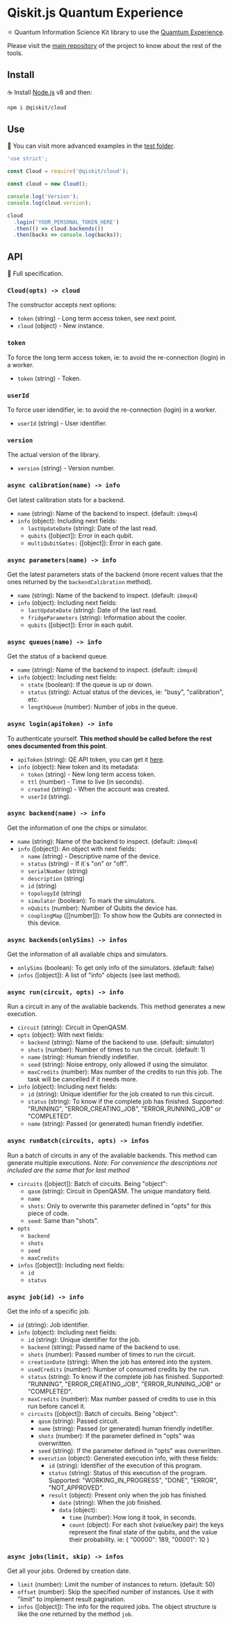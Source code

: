 # Qiskit.js Quantum Experience

:atom_symbol: Quantum Information Science Kit library to use the [Quamtum Experience](https://quantumexperience.ng.bluemix.net).

Please visit the [main repository](https://github.com/Qiskit/qiskit-js) of the project to know about the rest of the tools.

## Install

:coffee: Install [Node.js](https://nodejs.org/download) v8 and then:

```sh
npm i @qiskit/cloud
```

## Use

:pencil: You can visit more advanced examples in the [test folder](test).

```js
'use strict';

const Cloud = require('@qiskit/cloud');

const cloud = new Cloud();

console.log('Version');
console.log(cloud.version);

cloud
  .login('YOUR_PERSONAL_TOKEN_HERE')
  .then(() => cloud.backends())
  .then(backs => console.log(backs));
```

## API

:eyes: Full specification.

### `Cloud(opts) -> cloud`

The constructor accepts next options:

* `token` (string) - Long term access token, see next point.
* `cloud` (object) - New instance.

### `token`

To force the long term access token, ie: to avoid the re-connection (login) in a worker.

* `token` (string) - Token.

### `userId`

To force user idendifier, ie: to avoid the re-connection (login) in a worker.

* `userId` (string) - User identifier.

### `version`

The actual version of the library.

* `version` (string) - Version number.

### `async calibration(name) -> info`

Get latest calibration stats for a backend.

* `name` (string): Name of the backend to inspect. (default: `ibmqx4`)
* `info` (object): Including next fields:
  * `lastUpdateDate` (string): Date of the last read.
  * `qubits` ([object]): Error in each qubit.
  * `multiQubitGates:` ([object]): Error in each gate.

### `async parameters(name) -> info`

Get the latest parameters stats of the backend (more recent values that the ones returned by the `backendCalibration` method).

* `name` (string): Name of the backend to inspect. (default: `ibmqx4`)
* `info` (object): Including next fields:
  * `lastUpdateDate` (string): Date of the last read.
  * `fridgeParameters` (string): Information about the cooler.
  * `qubits` ([object]): Error in each qubit.

### `async queues(name) -> info`

Get the status of a backend queue.

* `name` (string): Name of the backend to inspect. (default: `ibmqx4`)
* `info` (object): Including next fields:
  * `state` (boolean): If the queue is up or down.
  * `status` (string): Actual status of the devices, ie: "busy", "calibration", etc.
  * `lengthQueue` (number): Number of jobs in the queue.

### `async login(apiToken) -> info`

To authenticate yourself. **This method should be called before the rest ones documented from this point**.

* `apiToken` (string): QE API token, you can get it [here](https://quantumexperience.ng.bluemix.net/qx/account).
* `info` (object): New token and its metadata:
  * `token` (string) - New long term access token.
  * `ttl` (number) - Time to live (in seconds).
  * `created` (string) - When the account was created.
  * `userId` (string).

### `async backend(name) -> info`

Get the information of one the chips or simulator.

* `name` (string): Name of the backend to inspect. (default: `ibmqx4`)
* `info` ([object]): An object with next fields:
  * `name` (string) - Descriptive name of the device.
  * `status` (string) - If it´s "on" or "off".
  * `serialNumber` (string)
  * `description` (string)
  * `id` (string)
  * `topologyId` (string)
  * `simulator` (boolean): To mark the simulators.
  * `nQubits` (number): Number of Qubits the device has.
  * `couplingMap` ([[number]]): To show how the Qubits are connected in this device.

### `async backends(onlySims) -> infos`

Get the information of all available chips and simulators.

* `onlySims` (boolean): To get only info of the simulators. (default: false)
* `infos` ([object]): A list of "info" objects (see last method).

### `async run(circuit, opts) -> info`

Run a circuit in any of the avaliable backends. This method generates a new execution.

* `circuit` (string): Circuit in OpenQASM.
* `opts` (object): With next fields:
  * `backend` (string): Name of the backend to use. (default: simulator)
  * `shots` (number): Number of times to run the circuit. (default: 1)
  * `name` (string): Human friendly indetifier.
  * `seed` (string): Noise entropy, only allowed if using the simulator.
  * `maxCredits` (number): Max number of the credits to run this job. The task will be cancelled if it needs more.
* `info` (object): Including next fields:
  * `id` (string): Unique identifier for the job created to run this circuit.
  * `status` (string): To know if the complete job has finished. Supported: "RUNNING", "ERROR_CREATING_JOB", "ERROR_RUNNING_JOB" or "COMPLETED".
  * `name` (string): Passed (or generated) human friendly indetifier.

### `async runBatch(circuits, opts) -> infos`

Run a batch of circuits in any of the avaliable backends. This method can generate multiple executions. _Note: For convenience the descriptions not included are the same that for last method_

* `circuits` ([object]): Batch of circuits. Being "object":
  * `qasm` (string): Circuit in OpenQASM. The unique mandatory field.
  * `name`
  * `shots`: Only to overwrite this parameter defined in "opts" for this piece of code.
  * `seed`: Same than "shots".
* `opts`
  * `backend`
  * `shots`
  * `seed`
  * `maxCredits`
* `infos` ([object]): Including next fields:
  * `id`
  * `status`

### `async job(id) -> info`

Get the info of a specific job.

* `id` (string): Job identifier.
* `info` (object): Including next fields:
  * `id` (string): Unique identifier for the job.
  * `backend` (string): Passed name of the backend to use.
  * `shots` (number): Passed number of times to run the circuit.
  * `creationDate` (string): When the job has entered into the system.
  * `usedCredits` (number): Number of consumed credits by the run.
  * `status` (string): To know if the complete job has finished. Supported: "RUNNING", "ERROR_CREATING_JOB", "ERROR_RUNNING_JOB" or "COMPLETED".
  * `maxCredits` (number): Max number passed of credits to use in this run before cancel it.
  * `circuits` ([object]): Batch of circuits. Being "object":
    * `qasm` (string): Passed circuit.
    * `name` (string): Passed (or generated) human friendly indetifier.
    * `shots` (number): If the parameter defined in "opts" was overwritten.
    * `seed` (string): If the parameter defined in "opts" was overwritten.
    * `execution` (object): Generated execution info, with these fields:
      * `id` (string): Identifier of the execution of this program.
      * `status` (string): Status of this execution of the program. Supported: "WORKING_IN_PROGRESS", "DONE", "ERROR", "NOT_APPROVED".
      * `result` (object): Present only when the job has finished.
        * `date` (string): When the job finished.
        * `data` (object):
          * `time` (number): How long it took, in seconds.
          * `count` (object): For each shot (value/key pair) the keys represent the final state of the qubits, and the value their probability. ie: { "00000": 189, "00001": 10 }

### `async jobs(limit, skip) -> infos`

Get all your jobs. Ordered by creation date.

* `limit` (number): Limit the number of instances to return. (default: 50)
* `offset` (number): Skip the specified number of instances. Use it with "limit" to implement result pagination.
* `infos` ([object]): The info for the required jobs. The object structure is like the one returned by the method `job`.
